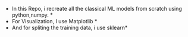 * In this Repo, i recreate all the classical ML models from scratch using python,numpy. *
* For Visualization, I use Matplotlib *
* And for spliting the training data, i use sklearn*
